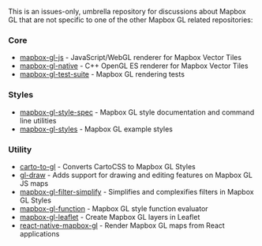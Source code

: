 This is an issues-only, umbrella repository for discussions about Mapbox GL that are not specific to one of the other Mapbox GL related repositories:

### Core
* [mapbox-gl-js](https://github.com/mapbox/mapbox-gl-js) - JavaScript/WebGL renderer for Mapbox Vector Tiles
* [mapbox-gl-native](https://github.com/mapbox/mapbox-gl-native) - C++ OpenGL ES renderer for Mapbox Vector Tiles
* [mapbox-gl-test-suite](https://github.com/mapbox/mapbox-gl-test-suite) - Mapbox GL rendering tests

### Styles
* [mapbox-gl-style-spec](https://github.com/mapbox/mapbox-gl-style-spec) - Mapbox GL style documentation and command line utilities
* [mapbox-gl-styles](https://github.com/mapbox/mapbox-gl-styles) - Mapbox GL example styles

### Utility
* [carto-to-gl](https://github.com/mapbox/carto-to-gl) - Converts CartoCSS to Mapbox GL Styles
* [gl-draw](https://github.com/mapbox/gl-draw) - Adds support for drawing and editing features on Mapbox GL JS maps
* [mapbox-gl-filter-simplify](https://github.com/mapbox/mapbox-gl-filter-simplify) - Simplifies and complexifies filters in Mapbox GL Styles
* [mapbox-gl-function](https://github.com/mapbox/mapbox-gl-function) - Mapbox GL style function evaluator
* [mapbox-gl-leaflet](https://github.com/mapbox/mapbox-gl-leaflet) - Create Mapbox GL layers in Leaflet
* [react-native-mapbox-gl](https://github.com/mapbox/react-native-mapbox-gl) - Render Mapbox GL maps from React applications
